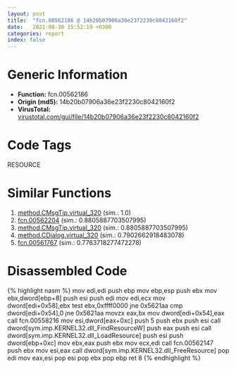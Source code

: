```yaml
---
layout: post
title:  "fcn.00562186 @ 14b20b07906a36e23f2230c8042160f2"
date:   2021-08-30 15:52:19 +0300
categories: report
index: false
---
```


# Generic Information
- **Function:** fcn.00562186
- **Origin (md5):** 14b20b07906a36e23f2230c8042160f2
- **VirusTotal:** [virustotal.com/gui/file/14b20b07906a36e23f2230c8042160f2][virustotal_ref]

# Code Tags
<span class="tag" id="RESOURCE">RESOURCE</span>


# Similar Functions

1. [method.CMsgTip.virtual\_320][similar_1_ref] (sim.: 1.0)
2. [fcn.00562204][similar_2_ref] (sim.: 0.8805887703507995)
3. [method.CMsgTip.virtual\_320][similar_3_ref] (sim.: 0.8805887703507995)
4. [method.CDialog.virtual\_320][similar_4_ref] (sim.: 0.7902662918483078)
5. [fcn.00561767][similar_5_ref] (sim.: 0.7763718277472278)


# Disassembled Code

{% highlight nasm %}
mov edi,edi
push ebp
mov ebp,esp
push ebx
mov ebx,dword[ebp+8]
push esi
push edi
mov edi,ecx
mov dword[edi+0x58],ebx
test ebx,0xffff0000
jne 0x5621aa
cmp dword[edi+0x54],0
jne 0x5621aa
movzx eax,bx
mov dword[edi+0x54],eax
call fcn.00558216
mov esi,dword[eax+0xc]
push 5
push ebx
push esi
call dword[sym.imp.KERNEL32.dll_FindResourceW]
push eax
push esi
call dword[sym.imp.KERNEL32.dll_LoadResource]
push esi
push dword[ebp+0xc]
mov ebx,eax
push ebx
mov ecx,edi
call fcn.00562147
push ebx
mov esi,eax
call dword[sym.imp.KERNEL32.dll_FreeResource]
pop edi
mov eax,esi
pop esi
pop ebx
pop ebp
ret 8
{% endhighlight %}


[similar_1_ref]: /report/method.CMsgTip.virtual_320@14b20b07906a36e23f2230c8042160f2
[similar_2_ref]: /report/fcn.00562204@c60344b51fa39a329b92557d24ff7670
[similar_3_ref]: /report/method.CMsgTip.virtual_320@c60344b51fa39a329b92557d24ff7670
[similar_4_ref]: /report/method.CDialog.virtual_320@a1c6b07868a0eea8f4ee5a872aa71909
[similar_5_ref]: /report/fcn.00561767@14b20b07906a36e23f2230c8042160f2
[virustotal_ref]: https://www.virustotal.com/gui/file/14b20b07906a36e23f2230c8042160f2